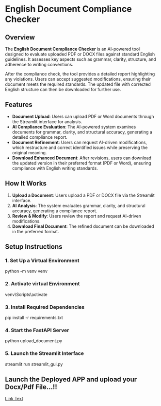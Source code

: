 # English Document Compliance Checker

## Overview
The **English Document Compliance Checker** is an AI-powered tool designed to evaluate uploaded PDF or DOCX files against standard English guidelines. It assesses key aspects such as grammar, clarity, structure, and adherence to writing conventions. 

After the compliance check, the tool provides a detailed report highlighting any violations. Users can accept suggested modifications, ensuring their document meets the required standards. The updated file with corrected English structure can then be downloaded for further use.

## Features
- **Document Upload**: Users can upload PDF or Word documents through the Streamlit interface for analysis.
- **AI Compliance Evaluation**: The AI-powered system examines documents for grammar, clarity, and structural accuracy, generating a detailed compliance report.
- **Document Refinement**: Users can request AI-driven modifications, which restructure and correct identified issues while preserving the original meaning.
- **Download Enhanced Document**: After revisions, users can download the updated version in their preferred format (PDF or Word), ensuring compliance with English writing standards.

## How It Works
1. **Upload a Document**: Users upload a PDF or DOCX file via the Streamlit interface.
2. **AI Analysis**: The system evaluates grammar, clarity, and structural accuracy, generating a compliance report.
3. **Review & Modify**: Users review the report and request AI-driven modifications.
4. **Download Final Document**: The refined document can be downloaded in the preferred format.

## Setup Instructions
### 1. Set Up a Virtual Environment
python -m venv venv

### 2. Activate virtual Environment
venv\Scripts\activate

### 3. Install Required Dependencies
pip install -r requirements.txt

### 4. Start the FastAPI Server
python upload_document.py

### 5.  Launch the Streamlit Interface
streamlit run streamlit_gui.py

## Launch the Deployed APP and upload your Docx/Pdf File...!!
[Link Text](https://english-compliance-checker-3gbhfk9sfckw9kb9a6fhh5.streamlit.app/)




